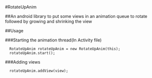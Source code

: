 #RotateUpAnim

##An android library to put some views in an animation queue to rotate followed by growing and shrinking the view

##Usage

###Starting the animation thread(In Activity file)

```
  RotateUpAnim rotateUpAnim = new RotateUpAnim(this);
  rotateUpAnim.start();
```

###Adding views

```
  rotateUpAnim.addView(view);
```
